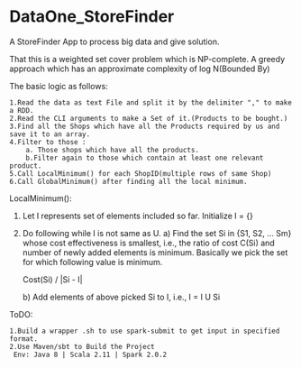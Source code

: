 # DataOne_StoreFinder
A StoreFinder App to process big data and give solution.

That this is a weighted set cover problem which is NP-complete.
A greedy approach which has an approximate complexity of log N(Bounded By)

The basic logic as follows:

    1.Read the data as text File and split it by the delimiter "," to make a RDD.
    2.Read the CLI arguments to make a Set of it.(Products to be bought.)
    3.Find all the Shops which have all the Products required by us and save it to an array.
    4.Filter to those :
        a. Those shops which have all the products.
        b.Filter again to those which contain at least one relevant product.
    5.Call LocalMinimum() for each ShopID(multiple rows of same Shop)
    6.Call GlobalMinimum() after finding all the local minimum.

LocalMinimum():

1) Let I represents set of elements included so far.  Initialize I = {}
2) Do following while I is not same as U.
    a) Find the set Si in {S1, S2, ... Sm} whose cost effectiveness is 
      smallest, i.e., the ratio of cost C(Si) and number of newly added elements is minimum. 
      Basically we pick the set for which following value is minimum.
      
      Cost(Si) / |Si - I|
      
    b) Add elements of above picked Si to I, i.e.,  I = I U Si

ToDO:

    1.Build a wrapper .sh to use spark-submit to get input in specified format.
    2.Use Maven/sbt to Build the Project
     Env: Java 8 | Scala 2.11 | Spark 2.0.2


